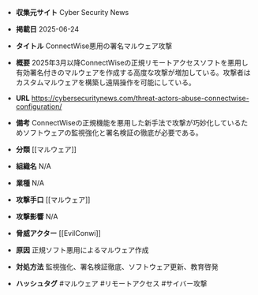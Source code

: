 - **収集元サイト**
Cyber Security News

- **掲載日**
2025-06-24

- **タイトル**
ConnectWise悪用の署名マルウェア攻撃

- **概要**
2025年3月以降ConnectWiseの正規リモートアクセスソフトを悪用し有効署名付きのマルウェアを作成する高度な攻撃が増加している。攻撃者はカスタムマルウェアを構築し遠隔操作を可能にしている。

- **URL**
https://cybersecuritynews.com/threat-actors-abuse-connectwise-configuration/

- **備考**
ConnectWiseの正規機能を悪用した新手法で攻撃が巧妙化しているためソフトウェアの監視強化と署名検証の徹底が必要である。

- **分類**
[[マルウェア]]

- **組織名**
N/A

- **業種**
N/A

- **攻撃手口**
[[マルウェア]]

- **攻撃影響**
N/A

- **脅威アクター**
[[EvilConwi]]

- **原因**
正規ソフト悪用によるマルウェア作成

- **対処方法**
監視強化、署名検証徹底、ソフトウェア更新、教育啓発

- **ハッシュタグ**
#マルウェア #リモートアクセス #サイバー攻撃
